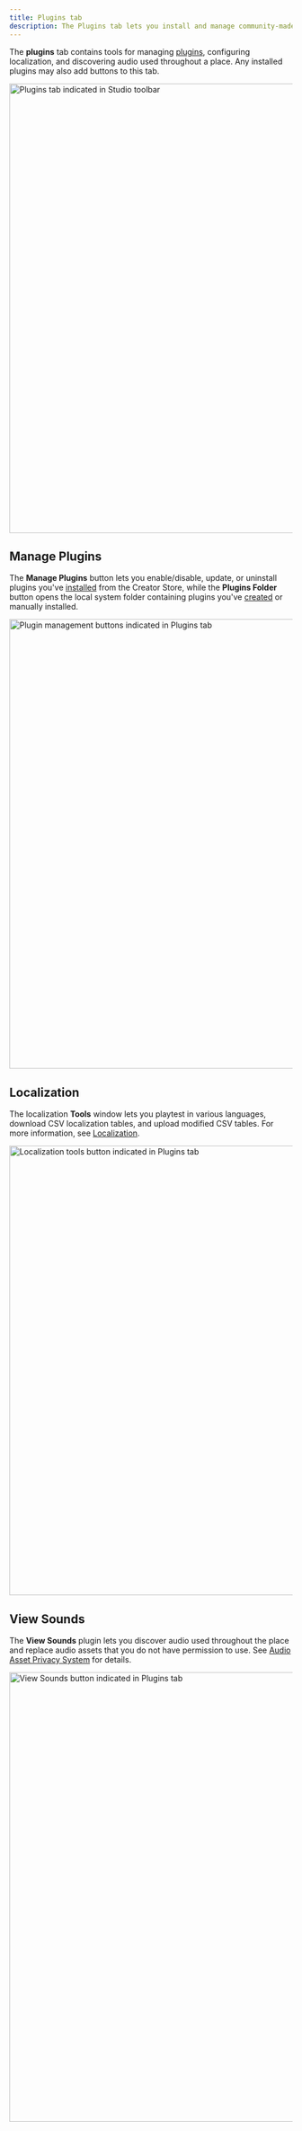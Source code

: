 ```yaml
---
title: Plugins tab
description: The Plugins tab lets you install and manage community-made and Roblox plugins.
---
```


The **plugins** tab contains tools for managing [plugins](../studio/plugins.md), configuring localization, and discovering audio used throughout a place. Any installed plugins may also add buttons to this tab.

<img src="../assets/studio/general/Toolbar-Plugins-Tab.png" width="800" alt="Plugins tab indicated in Studio toolbar" />

## Manage Plugins

The **Manage Plugins** button lets you enable/disable, update, or uninstall plugins you've [installed](../production/creator-store.md#find-assets) from the Creator Store, while the
**Plugins&nbsp;Folder** button opens the local system folder containing plugins you've [created](../studio/plugins.md) or manually installed.

<img src="../assets/studio/general/Plugins-Tab-Tools.png" width="800" alt="Plugin management buttons indicated in Plugins tab" />

## Localization

The localization **Tools** window lets you playtest in various languages, download CSV localization tables, and upload modified CSV tables. For more information, see [Localization](../production/localization/index.md).

<img src="../assets/studio/general/Plugins-Tab-Localization-Tools.png" width="800" alt="Localization tools button indicated in Plugins tab" />

## View Sounds

The **View Sounds** plugin lets you discover audio used throughout the place and replace audio assets that you do not have permission to use. See [Audio Asset Privacy System](../sound/assets.md#audio-asset-privacy-system) for details.

<img src="../assets/studio/general/Plugins-Tab-View-Sounds.png" width="800" alt="View Sounds button indicated in Plugins tab" />
